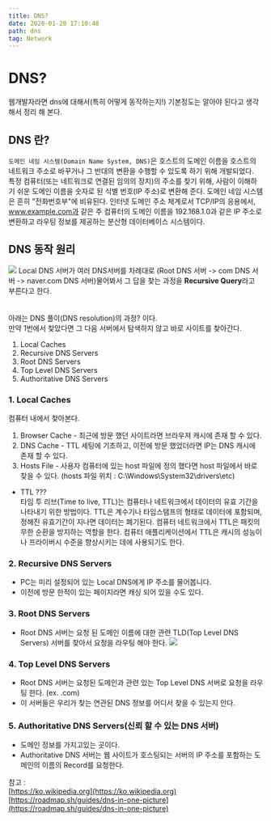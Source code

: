 ```yaml
---
title: DNS?
date: 2020-01-20 17:10:48
path: dns
tag: Network
---
```


# DNS?

웹개발자라면 dns에 대해서(특히 어떻게 동작하는지!) 기본정도는 알아야 된다고 생각해서 정리 해 본다. <br>

## DNS 란?

`도메인 네임 시스템(Domain Name System, DNS)`은 호스트의 도메인 이름을 호스트의 네트워크 주소로 바꾸거나 그 반대의 변환을 수행할 수 있도록 하기 위해 개발되었다.<br>
특정 컴퓨터(또는 네트워크로 연결된 임의의 장치)의 주소를 찾기 위해, 사람이 이해하기 쉬운 도메인 이름을 숫자로 된 식별 번호(IP 주소)로 변환해 준다. 도메인 네임 시스템은 흔히 "전화번호부"에 비유된다. 인터넷 도메인 주소 체계로서 TCP/IP의 응용에서, www.example.com과 같은 주 컴퓨터의 도메인 이름을 192.168.1.0과 같은 IP 주소로 변환하고 라우팅 정보를 제공하는 분산형 데이터베이스 시스템이다.

## DNS 동작 원리

![](/dns.png)
Local DNS 서버가 여러 DNS서버를 차례대로 (Root DNS 서버 -> com DNS 서버 -> naver.com DNS 서버)물어봐서 그 답을 찾는 과정을 **Recursive Query**라고 부른다고 한다.<br><br><br>
아래는 DNS 풀이(DNS resolution)의 과정? 이다.<br>
만약 1번에서 찾았다면 그 다음 서버에서 탐색하지 않고 바로 사이트를 찾아간다.<br>

1. Local Caches
2. Recursive DNS Servers
3. Root DNS Servers
4. Top Level DNS Servers
5. Authoritative DNS Servers

### 1. Local Caches

컴퓨터 내에서 찾아본다.

1. Browser Cache - 최근에 방문 했던 사이트라면 브라우져 캐시에 존재 할 수 있다.
2. DNS Cache - TTL 세팅에 기초하고, 이전에 방문 했었더라면 IP는 DNS 캐시에 존재 할 수 있다.
3. Hosts File - 사용자 컴퓨터에 있는 host 파일에 정의 했다면 host 파일에서 바로 찾을 수 있다. (hosts 파일 위치 : C:\Windows\System32\drivers\etc)

-   TTL ???<br>
    타임 투 리브(Time to live, TTL)는 컴퓨터나 네트워크에서 데이터의 유효 기간을 나타내기 위한 방법이다. TTL은 계수기나 타임스탬프의 형태로 데이터에 포함되며, 정해진 유효기간이 지나면 데이터는 폐기된다. 컴퓨터 네트워크에서 TTL은 패킷의 무한 순환을 방지하는 역할을 한다. 컴퓨터 애플리케이션에서 TTL은 캐시의 성능이나 프라이버시 수준을 향상시키는 데에 사용되기도 한다.

### 2. Recursive DNS Servers

-   PC는 미리 설정되어 있는 Local DNS에게 IP 주소를 물어봅니다.
-   이전에 방문 한적이 있는 페이지라면 캐싱 되어 있을 수도 있다.

### 3. Root DNS Servers

-   Root DNS 서버는 요청 된 도메인 이름에 대한 관련 TLD(Top Level DNS Servers) 서버를 찾아서 요청을 라우팅 해야 한다.
    ![](/rootDNS.png)

### 4. Top Level DNS Servers

-   Root DNS 서버는 요청된 도메인과 관련 있는 Top Level DNS 서버로 요청을 라우팅 한다. (ex. .com)<br>
-   이 서버들은 우리가 찾는 연관된 DNS 정보를 어디서 찾을 수 있는지 안다.

### 5. Authoritative DNS Servers(신뢰 할 수 있는 DNS 서버)

-   도메인 정보를 가지고있는 곳이다.
-   Authoritative DNS 서버는 웹 사이트가 호스팅되는 서버의 IP 주소를 포함하는 도메인의 이름의 Record를 요청한다.

참고 : <br>
[https://ko.wikipedia.org](https://ko.wikipedia.org)<br>
[https://roadmap.sh/guides/dns-in-one-picture](https://roadmap.sh/guides/dns-in-one-picture)<br>
